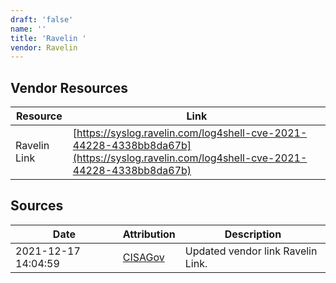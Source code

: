 ```yaml
---
draft: 'false'
name: ''
title: 'Ravelin '
vendor: Ravelin
---
```


## Vendor Resources
| Resource | Link |
| --- | --- |
| Ravelin Link | [https://syslog.ravelin.com/log4shell-cve-2021-44228-4338bb8da67b](https://syslog.ravelin.com/log4shell-cve-2021-44228-4338bb8da67b) |



## Sources
| Date | Attribution | Description |
| --- | --- | --- |
| 2021-12-17 14:04:59 | [CISAGov](https://raw.githubusercontent.com/cisagov/log4j-affected-db/develop/README.md) | Updated vendor link Ravelin Link.  |
